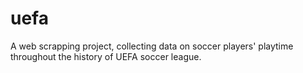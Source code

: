 uefa
====

A web scrapping project, collecting data on soccer players' playtime throughout the history of UEFA soccer league.
